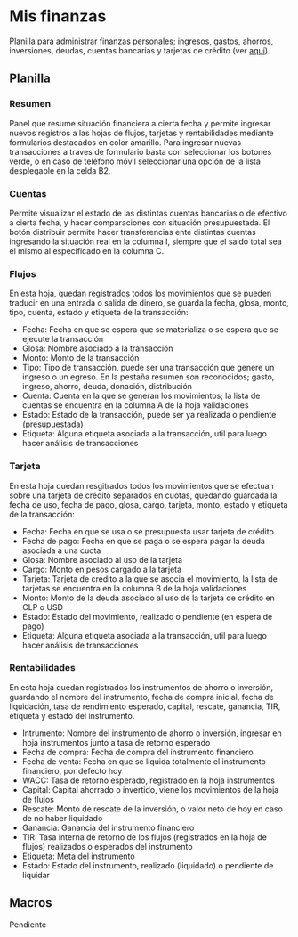 # Mis finanzas
Planilla para administrar finanzas personales; ingresos, gastos, ahorros, inversiones, deudas, cuentas bancarias y tarjetas de crédito (ver [aquí](https://docs.google.com/spreadsheets/d/1fo6H5vGq9u7z9ff32IJ3ngwQ49QcZZoDDEhW4KzCv-0/edit?usp=sharing)).

## Planilla

### Resumen
Panel que resume situación financiera a cierta fecha y permite ingresar nuevos registros a las hojas de flujos, tarjetas y rentabilidades mediante formularios destacados en color amarillo. Para ingresar nuevas transacciones a traves de formulario basta con seleccionar los botones verde, o en caso de teléfono móvil seleccionar una opción de la lista desplegable en la celda B2.

### Cuentas
Permite visualizar el estado de las distintas cuentas bancarias o de efectivo a cierta fecha, y hacer comparaciones con situación presupuestada. El botón distribuir permite hacer transferencias ente distintas cuentas ingresando la situación real en la columna I, siempre que el saldo total sea el mismo al especificado en la columna C.

### Flujos
En esta hoja, quedan registrados todos los movimientos que se pueden traducir en una entrada o salida de dinero, se guarda la fecha, glosa, monto, tipo, cuenta, estado y etiqueta de la transacción:
- Fecha: Fecha en que se espera que se materializa o se espera que se ejecute la transacción
- Glosa: Nombre asociado a la transacción
- Monto: Monto de la transacción
- Tipo: Tipo de transacción, puede ser una transacción que genere un ingreso  o un egreso. En la pestaña resumen son reconocidos; gasto, ingreso, ahorro, deuda, donación, distribución
- Cuenta: Cuenta en la que se generan los movimientos; la lista de cuentas se encuentra en la columna A de la hoja validaciones
- Estado: Estado de la transacción, puede ser ya realizada o pendiente (presupuestada)
- Etiqueta: Alguna etiqueta asociada a la transacción, util para luego hacer análisis de transacciones

### Tarjeta
En esta hoja quedan resgitrados todos los movimientos que se efectuan sobre una tarjeta de crédito separados en cuotas, quedando guardada la fecha de uso, fecha de pago, glosa, cargo, tarjeta, monto, estado y etiqueta de la transacción:
- Fecha: Fecha en que se usa o se presupuesta usar tarjeta de crédito
- Fecha de pago: Fecha en que se paga o se espera pagar la deuda asociada a una cuota
- Glosa: Nombre asociado al uso de la tarjeta
- Cargo: Monto en pesos cargado a la tarjeta
- Tarjeta: Tarjeta de crédito a la que se asocia el movimiento, la lista de tarjetas se encuentra en la columna B de la hoja validaciones
- Monto: Monto de la deuda asociado al uso de la tarjeta de crédito en CLP o USD
- Estado: Estado del movimiento, realizado o pendiente (en espera de pago)
- Etiqueta: Alguna etiqueta asociada a la transacción, util para luego hacer análisis de transacciones

### Rentabilidades
En esta hoja quedan registrados los instrumentos de ahorro o inversión, guardando el nombre del instrumento, fecha de compra inicial, fecha de liquidación, tasa de rendimiento esperado, capital, rescate, ganancia, TIR, etiqueta y estado del instrumento.
- Intrumento: Nombre del instrumento de ahorro o inversión, ingresar en hoja instrumentos junto a tasa de retorno esperado
- Fecha de compra: Fecha de compra del instrumento financiero
- Fecha de venta: Fecha en que se liquida totalmente el instrumento financiero, por defecto hoy
- WACC: Tasa de retorno esperado, registrado en la hoja instrumentos
- Capital: Capital ahorrado o invertido, viene los movimientos de la hoja de flujos
- Rescate: Monto de rescate de la inversión, o valor neto de hoy en caso de no haber liquidado
- Ganancia: Ganancia del instrumento financiero
- TIR: Tasa interna de retorno de los flujos (registrados en la hoja de flujos) realizados o esperados del instrumento
- Etiqueta: Meta del instrumento
- Estado: Estado del instrumento, realizado (liquidado) o pendiente de liquidar

## Macros
Pendiente
